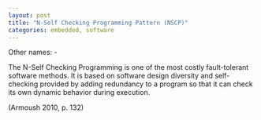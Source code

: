 ```yaml
---
layout: post
title: "N-Self Checking Programming Pattern (NSCP)"
categories: embedded, software
---
```


Other names: -

The N-Self Checking Programming is one of the most costly fault-tolerant software methods. It is based on software design diversity
and self-checking provided by adding redundancy to a program so that it can check its own dynamic behavior during execution.

(Armoush 2010, p. 132)